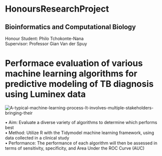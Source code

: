 # HonoursResearchProject

## Bioinformatics and Computational Biology
Honour Student: Philo Tchokonte-Nana <br />
Supervisor: Professor Gian Van der Spuy <br />

# Performace evaluation of various machine learning algorithms for predictive modeling of TB diagnosis using Luminex data <br />

![A-typical-machine-learning-process-It-involves-multiple-stakeholders-bringing-their](https://user-images.githubusercontent.com/110400031/183097686-e8bd9184-be50-4b32-bc5e-d5ded2f92e9d.png)

•	Aim: Evaluate a diverse variety of algorithms to determine which performs best <br />
•	Method: Utilize R with the Tidymodel machine learning framework, using data collected in a clinical study <br />
•	Performance: The performance of each algorithm will then be assessed in terms of sensitivity, specificity, and Area Under the ROC Curve (AUC)





